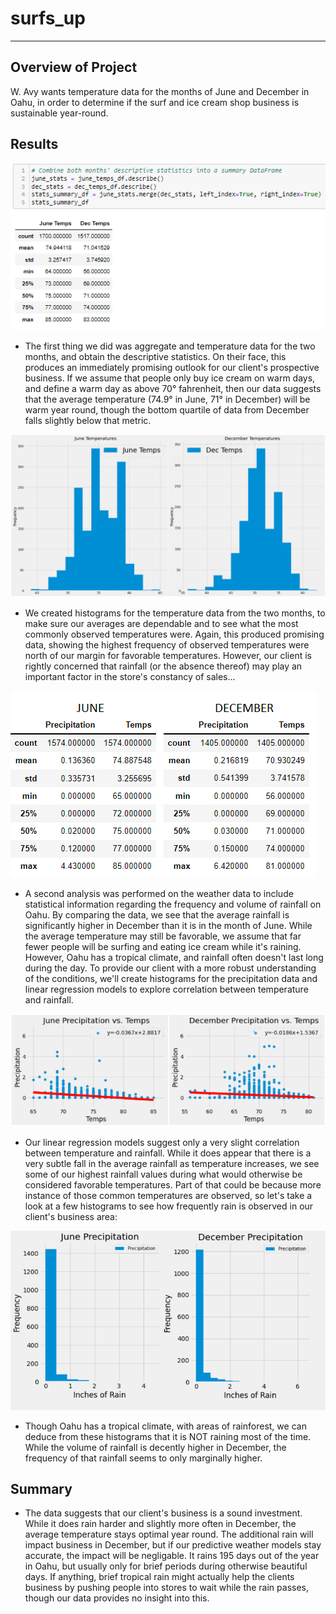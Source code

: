# surfs_up
---
## Overview of Project

W. Avy wants temperature data for the months of June and December in Oahu, in order to determine if the surf and ice cream shop business is sustainable year-round.

## Results

![deliverable1-2.png](https://github.com/JosieBoyer/Surfs_Up/blob/main/surfs_up-main/resources/deliverable1-2.png)

- The first thing we did was aggregate and temperature data for the two months, and obtain the descriptive statistics.  On their face, this produces an immediately promising outlook for our client's prospective business.  If we assume that people only buy ice cream on warm days, and define a warm day as above 70° fahrenheit, then our data suggests that the average temperature (74.9° in June, 71° in December) will be warm year round, though the bottom quartile of data from December falls slightly below that metric.

![histogram_gallery.png](https://github.com/JosieBoyer/Surfs_Up/blob/main/surfs_up-main/resources/histogram_gallery.png)

- We created histograms for the temperature data from the two months, to make sure our averages are dependable and to see what the most commonly observed temperatures were.  Again, this produced promising data, showing the highest frequency of observed temperatures were north of our margin for favorable temperatures.  However, our client is rightly concerned that rainfall (or the absence thereof) may play an important factor in the store's constancy of sales...

![stats_gallery.png](https://github.com/JosieBoyer/Surfs_Up/blob/main/surfs_up-main/resources/stats_gallery.png)

- A second analysis was performed on the weather data to include statistical information regarding the frequency and volume of rainfall on Oahu.  By comparing the data, we see that the average rainfall is significantly higher in December than it is in the month of June.  While the average temperature may still be favorable, we assume that far fewer people will be surfing and eating ice cream while it's raining. However, Oahu has a tropical climate, and rainfall often doesn't last long during the day. To provide our client with a more robust understanding of the conditions, we'll create histograms for the precipitation data and linear regression models to explore correlation between temperature and rainfall.

![linear_regression_gallery.png](https://github.com/JosieBoyer/Surfs_Up/blob/main/surfs_up-main/resources/linear_regression_gallery.png)

- Our linear regression models suggest only a very slight correlation between temperature and rainfall.  While it does appear that there is a very subtle fall in the average rainfall as temperature increases, we see some of our highest rainfall values during what would otherwise be considered favorable temperatures.  Part of that could be because more instance of those common temperatures are observed, so let's take a look at a few histograms to see how frequently rain is observed in our client's business area:

![prcp_hist_gallery.png](https://github.com/JosieBoyer/Surfs_Up/blob/main/surfs_up-main/resources/prcp_hist_gallery.png)

- Though Oahu has a tropical climate, with areas of rainforest, we can deduce from these histograms that it is NOT raining most of the time.  While the volume of rainfall is decently higher in December, the frequency of that rainfall seems to only marginally higher.

## Summary

- The data suggests that our client's business is a sound investment.  While it does rain harder and slightly more often in December, the average temperature stays optimal year round.  The additional rain will impact business in December, but if our predictive weather models stay accurate, the impact will be negligable.  It rains 195 days out of the year in Oahu, but usually only for brief periods during otherwise beautiful days.  If anything, brief tropical rain might actually help the clients business by pushing people into stores to wait while the rain passes, though our data provides no insight into this.
